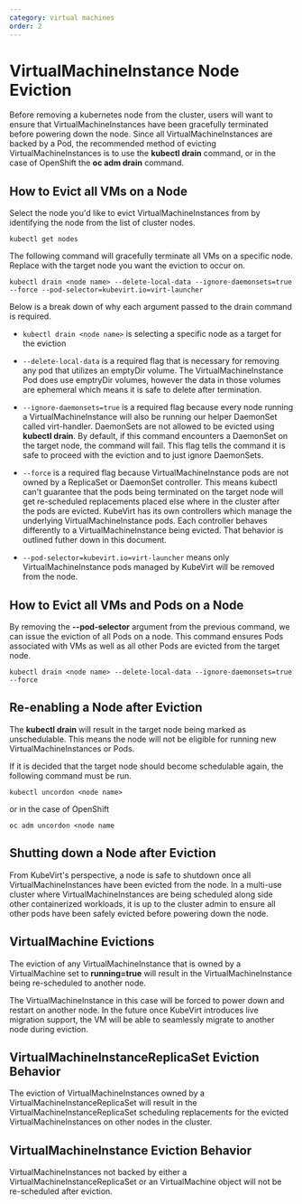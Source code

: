 ```yaml
---
category: virtual machines
order: 2
---
```

# VirtualMachineInstance Node Eviction

Before removing a kubernetes node from the cluster, users will want to ensure
that VirtualMachineInstances have been gracefully terminated before powering down the
node. Since all VirtualMachineInstances are backed by a Pod, the recommended method
of evicting VirtualMachineInstances is to use the **kubectl drain** command, or in the
case of OpenShift the **oc adm drain** command.

## How to Evict all VMs on a Node

Select the node you'd like to evict VirtualMachineInstances from by identifying the
node from the list of cluster nodes.

```kubectl get nodes```

The following command will gracefully terminate all VMs on a specific node.
Replace **<node name>** with the target node you want the eviction to occur on.

```kubectl drain <node name> --delete-local-data --ignore-daemonsets=true --force --pod-selector=kubevirt.io=virt-launcher```

Below is a break down of why each argument passed to the drain command is
required.

- ```kubectl drain <node name>``` is selecting a specific node as a target for
the eviction

- ```--delete-local-data``` is a required flag that is necessary for removing
any pod that utilizes an emptyDir volume. The VirtualMachineInstance Pod does use
emptryDir volumes, however the data in those volumes are ephemeral which means
it is safe to delete after termination.

- ```--ignore-daemonsets=true``` is a required flag because every node running
a VirtualMachineInstance will also be running our helper DaemonSet called virt-handler.
DaemonSets are not allowed to be evicted using **kubectl drain**. By default,
if this command encounters a DaemonSet on the target node, the command will
fail. This flag tells the command it is safe to proceed with the eviction and
to just ignore DaemonSets.

- ```--force``` is a required flag because VirtualMachineInstance pods are not owned by
a ReplicaSet or DaemonSet controller. This means kubectl can't guarantee that
the pods being terminated on the target node will get re-scheduled replacements
placed else where in the cluster after the pods are evicted. KubeVirt has its
own controllers which manage the underlying VirtualMachineInstance pods. Each
controller behaves differently to a VirtualMachineInstance being evicted. That behavior
is outlined futher down in this document. 

- ```--pod-selector=kubevirt.io=virt-launcher``` means only VirtualMachineInstance pods
managed by KubeVirt will be removed from the node.

## How to Evict all VMs and Pods on a Node

By removing the **--pod-selector** argument from the previous command, we can
issue the eviction of all Pods on a node. This command ensures Pods
associated with VMs as well as all other Pods are evicted from the target node. 

```kubectl drain <node name> --delete-local-data --ignore-daemonsets=true --force```

## Re-enabling a Node after Eviction

The **kubectl drain** will result in the target node being marked as
unschedulable. This means the node will not be eligible for running new
VirtualMachineInstances or Pods.

If it is decided that the target node should become schedulable again, the
following command must be run.

```kubectl uncordon <node name>```

or in the case of OpenShift

```oc adm uncordon <node name```

## Shutting down a Node after Eviction

From KubeVirt's perspective, a node is safe to shutdown once all VirtualMachineInstances
have been evicted from the node. In a multi-use cluster where VirtualMachineInstances
are being scheduled along side other containerized workloads, it is up to the
cluster admin to ensure all other pods have been safely evicted before powering
down the node.

## VirtualMachine Evictions

The eviction of any VirtualMachineInstance that is owned by a VirtualMachine
set to **running=true** will result in the VirtualMachineInstance being re-scheduled to
another node.

The VirtualMachineInstance in this case will be forced to power down and restart on
another node. In the future once KubeVirt introduces live migration support,
the VM will be able to seamlessly migrate to another node during eviction.

## VirtualMachineInstanceReplicaSet Eviction Behavior

The eviction of VirtualMachineInstances owned by a VirtualMachineInstanceReplicaSet will result
in the VirtualMachineInstanceReplicaSet scheduling replacements for the evicted
VirtualMachineInstances on other nodes in the cluster.

## VirtualMachineInstance Eviction Behavior

VirtualMachineInstances not backed by either a VirtualMachineInstanceReplicaSet or an
VirtualMachine object will not be re-scheduled after eviction.


